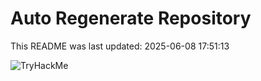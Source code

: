 # Auto Regenerate Repository

This README was last updated: 2025-06-08 17:51:13

 ![TryHackMe](https://tryhackme.com/badge/533634)